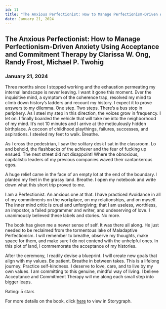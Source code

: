 ```yaml
---
id: 11
title: "The Anxious Perfectionist: How to Manage Perfectionism-Driven Anxiety Using Acceptance and Commitment Therapy by  Clarissa W. Ong, Randy Frost, Michael P. Twohig"
date: January 21, 2024
---
```


## The Anxious Perfectionist: How to Manage Perfectionism-Driven Anxiety Using Acceptance and Commitment Therapy by  Clarissa W. Ong, Randy Frost, Michael P. Twohig 

### January 21, 2024

Three months since I stopped working and the exhaustion permeating my internal landscape is never leaving. I want it gone this moment. Ever the inquisitive mind, a symptom of the coherence trap, resolved my mind to climb down history’s ladders and recount my history. I expect it to prove answers to my dilemma. One step. Two steps. There’s a bus stop in periphery. As I steel my step in this direction, the voices grow in frequency. I let on. I finally boarded the vehicle that will take me into the neighborhood of my mind. It’s not 10 minutes and I arrive at the meticulously hidden birthplace. A cocoon of childhood playthings, failures, successes, and aspirations. I steeled my feet to walk. Breathe.

As I cross the pedestrian, I saw the solitary desk I sat in the classroom. Lo and behold, the flashbacks of the achiever and the fear of fucking up ensued. The next street did not disappoint! Where the obnoxious, capitalistic leaders of my previous companies waved their cantankerous egos. 

A huge relief came in the face of an empty lot at the end of the boundary. I planted my feet in the grassy land. Breathe. I open my notebook and write down what this short trip proved to me.

I am a Perfectionist. An anxious one at that. I have practiced Avoidance in all of my commitments on the workplace, on my relationships, and on myself. The inner  mind critic is cruel and unforgiving; that I am useless, worthless, an impostor, a failed programmer and writer, and undeserving of love. I unanimously believed these labels and stories. No more.

The book has given me a newer sense of self. It was there all along. He just needed to be reclaimed from the tormentous lake of Maladaptive Perfectionism. I will remember to breathe, observe my thoughts, make space for them, and make sure I do not contend with the unhelpful ones. In this plot of land, I commemorate the acceptance of my histories.  

After the ceremony, I readily devise a blueprint. I will create new goals that align with my values. Be patient. Breathe in between takes. This is a lifelong journey. Practice self-kindness. I deserve to love, care, and to live by my own values. I am committing to this genuine, mindful way of living. I believe Acceptance and Commitment Therapy will me along each small step into bigger leaps.

Rating: 5 stars

For more details on the book, click 
<a href="https://app.thestorygraph.com/books/4b032f4b-f48f-45f5-9464-2791a822dfcb" target="_blank" rel="noopener noreferrer">here</a> to view in Storygraph.